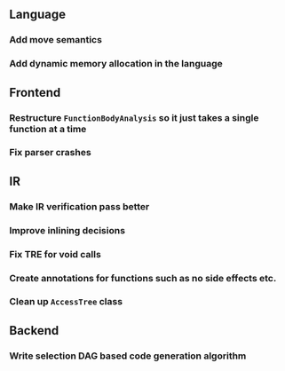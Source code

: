 ## Language

### Add move semantics

### Add dynamic memory allocation in the language 

## Frontend

### Restructure `FunctionBodyAnalysis` so it just takes a single function at a time

### Fix parser crashes

## IR

### Make IR verification pass better  
### Improve inlining decisions
### Fix TRE for void calls
### Create annotations for functions such as no side effects etc.
### Clean up `AccessTree` class

## Backend

### Write selection DAG based code generation algorithm
